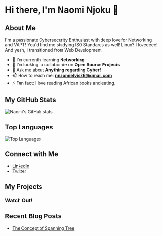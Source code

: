 # Hi there, I'm Naomi Njoku 👋


## About Me

I'm a passionate Cybersecurity Enthusiast with deep love for Networking and VAPT! You'd find me studying ISO Standards as well! Linux? I loveeeee! And yeah, I transitioned from Web Development. 

- 🌱 I’m currently learning **Networking**
- 👯 I’m looking to collaborate on **Open Source Projects**
- 💬 Ask me about **Anything regarding Cyber!**
- 📫 How to reach me: **nnaomielvis26@gmail.com**
- ⚡ Fun fact: I love reading African books and eating.

## My GitHub Stats

![Naomi's GitHub stats](https://github-readme-stats.vercel.app/api?username=NaomiNjoku&show_icons=true&theme=radical)

## Top Languages

![Top Languages](https://github-readme-stats.vercel.app/api/top-langs/?username=NaomiNjoku&layout=compact&theme=radical)

## Connect with Me

- [LinkedIn](https://linkedin.com/in/naomi-njoku)
- [Twitter](https://x.com/theNaomi_njoku)

## My Projects

### Watch Out!

## Recent Blog Posts

<!-- BLOG-POST-LIST:START -->
- [The Concept of Spanning Tree](https://medium.com/@naomi_njoku/the-concept-of-spanning-tree-protocol-stp-d03fd6c68013)
<!--
**NaomiNjoku/NaomiNjoku** is a ✨ _special_ ✨ repository because its `README.md` (this file) appears on your GitHub profile.
-->
